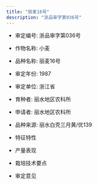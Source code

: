 ```yaml
---
title: "丽麦16号"
description: "浙品审字第036号"
---
```

* 审定编号:  浙品审字第036号

*  作物名称:  小麦

*  品种名称:  丽麦16号

*  审定年份:  1987

*  审定单位:  浙江省

* 育种者:  丽水地区农科所

*  申请者:  丽水地区农科所

*  品种来源:  丽水白壳三月黄/优139

*  特征特性


*  产量表现


*  栽培技术要点


*  审定意见

